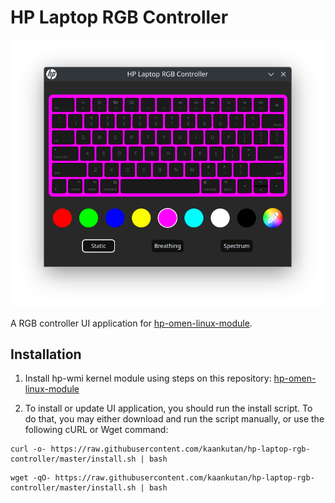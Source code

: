 # HP Laptop RGB Controller
![enter image description here](https://github.com/kaankutan/hp-laptop-rgb-controller/blob/master/assets/screenshot.png?raw=true)

A RGB controller UI application for [hp-omen-linux-module](https://github.com/pelrun/hp-omen-linux-module).


## Installation

1. Install hp-wmi kernel module using steps on this repository: [hp-omen-linux-module](https://github.com/pelrun/hp-omen-linux-module)

2. To install or update UI application, you should run the install script. To do that, you may either download and run the script manually, or use the following cURL or Wget command:

```
curl -o- https://raw.githubusercontent.com/kaankutan/hp-laptop-rgb-controller/master/install.sh | bash
```

```
wget -qO- https://raw.githubusercontent.com/kaankutan/hp-laptop-rgb-controller/master/install.sh | bash
```